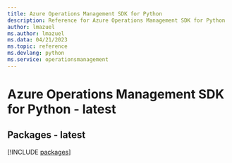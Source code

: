 ```yaml
---
title: Azure Operations Management SDK for Python
description: Reference for Azure Operations Management SDK for Python
author: lmazuel
ms.author: lmazuel
ms.data: 04/21/2023
ms.topic: reference
ms.devlang: python
ms.service: operationsmanagement
---
```

# Azure Operations Management SDK for Python - latest
## Packages - latest
[!INCLUDE [packages](operations-management-index.md)]